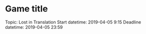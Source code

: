 # Game title

Topic: Lost in Translation
Start datetime: 2019-04-05 9:15
Deadline datetime: 2019-04-05 23:59
